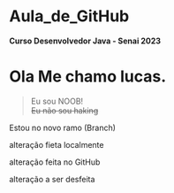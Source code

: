 # Aula_de_GitHub
__Curso Desenvolvedor Java - Senai 2023__

<html lang="en">
<head>
    <meta charset="UTF-8">
    <meta http-equiv="X-UA-Compatible" content="IE=edge">
    <meta name="viewport" content="width=device-width, initial-scale=1.0">
</head>
<body>
    <h1>Ola Me chamo lucas.</h1>
</body>
</html>

>Eu sou NOOB!<br>
~~Eu não sou haking~~

Estou no novo ramo (Branch)

alteração fieta localmente

alteração feita no GitHub

alteração a ser desfeita